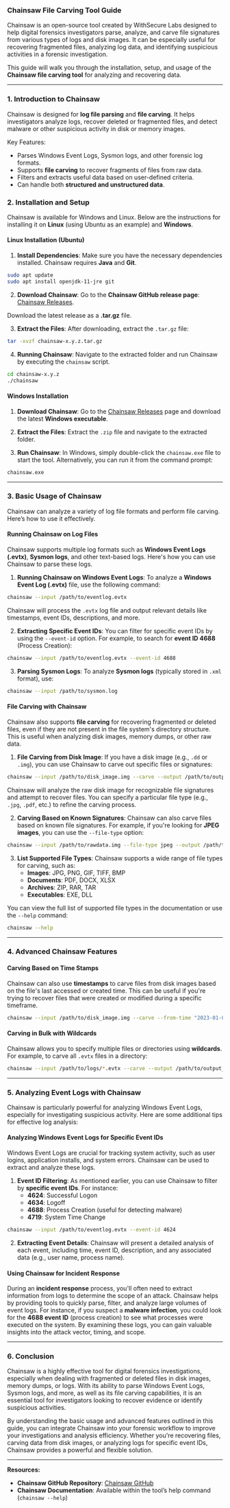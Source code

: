 ### **Chainsaw File Carving Tool Guide**

Chainsaw is an open-source tool created by WithSecure Labs designed to help digital forensics investigators parse, analyze, and carve file signatures from various types of logs and disk images. It can be especially useful for recovering fragmented files, analyzing log data, and identifying suspicious activities in a forensic investigation.

This guide will walk you through the installation, setup, and usage of the **Chainsaw file carving tool** for analyzing and recovering data.

---

### **1. Introduction to Chainsaw**

Chainsaw is designed for **log file parsing** and **file carving**. It helps investigators analyze logs, recover deleted or fragmented files, and detect malware or other suspicious activity in disk or memory images.

Key Features:

- Parses Windows Event Logs, Sysmon logs, and other forensic log formats.
- Supports **file carving** to recover fragments of files from raw data.
- Filters and extracts useful data based on user-defined criteria.
- Can handle both **structured and unstructured data**.

### **2. Installation and Setup**

Chainsaw is available for Windows and Linux. Below are the instructions for installing it on **Linux** (using Ubuntu as an example) and **Windows**.

#### **Linux Installation (Ubuntu)**

1. **Install Dependencies**: Make sure you have the necessary dependencies installed. Chainsaw requires **Java** and **Git**.
```bash
sudo apt update
sudo apt install openjdk-11-jre git
```

2. **Download Chainsaw**: Go to the **Chainsaw GitHub release page**: [Chainsaw Releases](https://github.com/WithSecureLabs/chainsaw/releases).

Download the latest release as a **.tar.gz** file.

3. **Extract the Files**: After downloading, extract the `.tar.gz` file:
```bash
tar -xvzf chainsaw-x.y.z.tar.gz
```

4. **Running Chainsaw**: Navigate to the extracted folder and run Chainsaw by executing the `chainsaw` script.
```bash
cd chainsaw-x.y.z
./chainsaw
```

#### **Windows Installation**

1. **Download Chainsaw**: Go to the [Chainsaw Releases](https://github.com/WithSecureLabs/chainsaw/releases) page and download the latest **Windows executable**.

2. **Extract the Files**: Extract the `.zip` file and navigate to the extracted folder.

3. **Run Chainsaw**: In Windows, simply double-click the `chainsaw.exe` file to start the tool. Alternatively, you can run it from the command prompt:
```bash
chainsaw.exe
```

---

### **3. Basic Usage of Chainsaw**

Chainsaw can analyze a variety of log file formats and perform file carving. Here’s how to use it effectively.

#### **Running Chainsaw on Log Files**

Chainsaw supports multiple log formats such as **Windows Event Logs (.evtx)**, **Sysmon logs**, and other text-based logs. Here's how you can use Chainsaw to parse these logs.

1. **Running Chainsaw on Windows Event Logs**: To analyze a **Windows Event Log (.evtx)** file, use the following command:
```bash
chainsaw --input /path/to/eventlog.evtx
```

Chainsaw will process the `.evtx` log file and output relevant details like timestamps, event IDs, descriptions, and more.

2. **Extracting Specific Event IDs**: You can filter for specific event IDs by using the `--event-id` option. For example, to search for **event ID 4688** (Process Creation):
```bash
chainsaw --input /path/to/eventlog.evtx --event-id 4688
```

3. **Parsing Sysmon Logs**: To analyze **Sysmon logs** (typically stored in `.xml` format), use:
```bash
chainsaw --input /path/to/sysmon.log
```

#### **File Carving with Chainsaw**

Chainsaw also supports **file carving** for recovering fragmented or deleted files, even if they are not present in the file system's directory structure. This is useful when analyzing disk images, memory dumps, or other raw data.

1. **File Carving from Disk Image**: If you have a disk image (e.g., `.dd` or `.img`), you can use Chainsaw to carve out specific files or signatures:
```bash
chainsaw --input /path/to/disk_image.img --carve --output /path/to/output_directory
```

Chainsaw will analyze the raw disk image for recognizable file signatures and attempt to recover files. You can specify a particular file type (e.g., `.jpg`, `.pdf`, etc.) to refine the carving process.

2. **Carving Based on Known Signatures**: Chainsaw can also carve files based on known file signatures. For example, if you're looking for **JPEG images**, you can use the `--file-type` option:
```bash
chainsaw --input /path/to/rawdata.img --file-type jpeg --output /path/to/output_directory
```

3. **List Supported File Types**: Chainsaw supports a wide range of file types for carving, such as:
    - **Images**: JPG, PNG, GIF, TIFF, BMP
    - **Documents**: PDF, DOCX, XLSX
    - **Archives**: ZIP, RAR, TAR
    - **Executables**: EXE, DLL

You can view the full list of supported file types in the documentation or use the `--help` command:
```bash
chainsaw --help
```

---

### **4. Advanced Chainsaw Features**

#### **Carving Based on Time Stamps**

Chainsaw can also use **timestamps** to carve files from disk images based on the file's last accessed or created time. This can be useful if you're trying to recover files that were created or modified during a specific timeframe.
```bash
chainsaw --input /path/to/disk_image.img --carve --from-time "2023-01-01" --to-time "2023-01-31" --output /path/to/output_directory
```

#### **Carving in Bulk with Wildcards**

Chainsaw allows you to specify multiple files or directories using **wildcards**. For example, to carve all `.evtx` files in a directory:
```bash
chainsaw --input /path/to/logs/*.evtx --carve --output /path/to/output_directory
```

---

### **5. Analyzing Event Logs with Chainsaw**

Chainsaw is particularly powerful for analyzing Windows Event Logs, especially for investigating suspicious activity. Here are some additional tips for effective log analysis:

#### **Analyzing Windows Event Logs for Specific Event IDs**

Windows Event Logs are crucial for tracking system activity, such as user logins, application installs, and system errors. Chainsaw can be used to extract and analyze these logs.

1. **Event ID Filtering**: As mentioned earlier, you can use Chainsaw to filter by **specific event IDs**. For instance:
    - **4624**: Successful Logon
    - **4634**: Logoff
    - **4688**: Process Creation (useful for detecting malware)
    - **4719**: System Time Change

```bash
chainsaw --input /path/to/eventlog.evtx --event-id 4624
```

2. **Extracting Event Details**: Chainsaw will present a detailed analysis of each event, including time, event ID, description, and any associated data (e.g., user name, process name).

#### **Using Chainsaw for Incident Response**

During an **incident response** process, you'll often need to extract information from logs to determine the scope of an attack. Chainsaw helps by providing tools to quickly parse, filter, and analyze large volumes of event logs. For instance, if you suspect a **malware infection**, you could look for the **4688 event ID** (process creation) to see what processes were executed on the system. By examining these logs, you can gain valuable insights into the attack vector, timing, and scope.

---

### **6. Conclusion**

Chainsaw is a highly effective tool for digital forensics investigations, especially when dealing with fragmented or deleted files in disk images, memory dumps, or logs. With its ability to parse Windows Event Logs, Sysmon logs, and more, as well as its file carving capabilities, it is an essential tool for investigators looking to recover evidence or identify suspicious activities.

By understanding the basic usage and advanced features outlined in this guide, you can integrate Chainsaw into your forensic workflow to improve your investigations and analysis efficiency. Whether you're recovering files, carving data from disk images, or analyzing logs for specific event IDs, Chainsaw provides a powerful and flexible solution.

---

**Resources:**

- **Chainsaw GitHub Repository**: [Chainsaw GitHub](https://github.com/WithSecureLabs/chainsaw)
- **Chainsaw Documentation**: Available within the tool’s help command (`chainsaw --help`)
